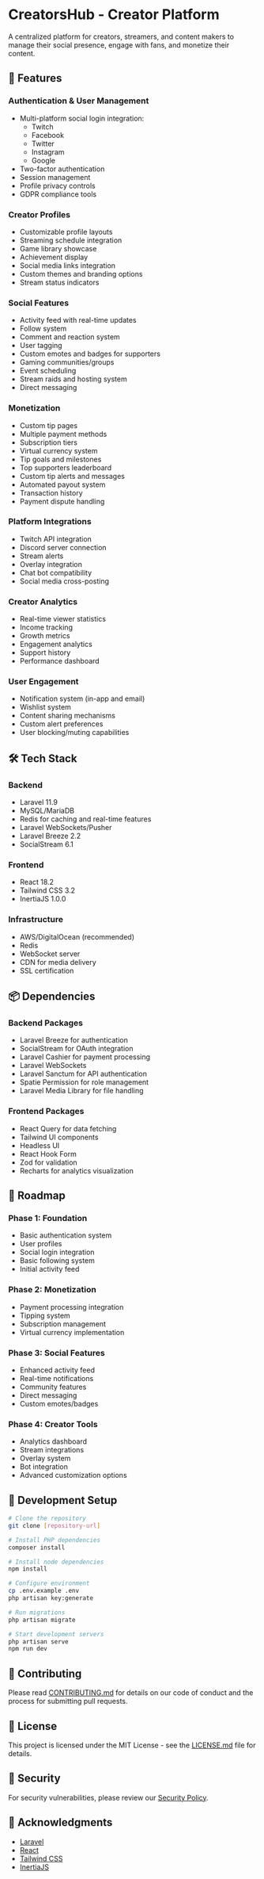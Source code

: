 # CreatorsHub - Creator Platform

A centralized platform for creators, streamers, and content makers to manage their social presence, engage with fans, and monetize their content.

## 🚀 Features

### Authentication & User Management
- Multi-platform social login integration:
  - Twitch
  - Facebook
  - Twitter
  - Instagram
  - Google
- Two-factor authentication
- Session management
- Profile privacy controls
- GDPR compliance tools

### Creator Profiles
- Customizable profile layouts
- Streaming schedule integration
- Game library showcase
- Achievement display
- Social media links integration
- Custom themes and branding options
- Stream status indicators

### Social Features
- Activity feed with real-time updates
- Follow system
- Comment and reaction system
- User tagging
- Custom emotes and badges for supporters
- Gaming communities/groups
- Event scheduling
- Stream raids and hosting system
- Direct messaging

### Monetization
- Custom tip pages
- Multiple payment methods
- Subscription tiers
- Virtual currency system
- Tip goals and milestones
- Top supporters leaderboard
- Custom tip alerts and messages
- Automated payout system
- Transaction history
- Payment dispute handling

### Platform Integrations
- Twitch API integration
- Discord server connection
- Stream alerts
- Overlay integration
- Chat bot compatibility
- Social media cross-posting

### Creator Analytics
- Real-time viewer statistics
- Income tracking
- Growth metrics
- Engagement analytics
- Support history
- Performance dashboard

### User Engagement
- Notification system (in-app and email)
- Wishlist system
- Content sharing mechanisms
- Custom alert preferences
- User blocking/muting capabilities

## 🛠 Tech Stack

### Backend
- Laravel 11.9
- MySQL/MariaDB
- Redis for caching and real-time features
- Laravel WebSockets/Pusher
- Laravel Breeze 2.2
- SocialStream 6.1

### Frontend
- React 18.2
- Tailwind CSS 3.2
- InertiaJS 1.0.0

### Infrastructure
- AWS/DigitalOcean (recommended)
- Redis
- WebSocket server
- CDN for media delivery
- SSL certification

## 📦 Dependencies

### Backend Packages
- Laravel Breeze for authentication
- SocialStream for OAuth integration
- Laravel Cashier for payment processing
- Laravel WebSockets
- Laravel Sanctum for API authentication
- Spatie Permission for role management
- Laravel Media Library for file handling

### Frontend Packages
- React Query for data fetching
- Tailwind UI components
- Headless UI
- React Hook Form
- Zod for validation
- Recharts for analytics visualization

## 🚗 Roadmap

### Phase 1: Foundation
- Basic authentication system
- User profiles
- Social login integration
- Basic following system
- Initial activity feed

### Phase 2: Monetization
- Payment processing integration
- Tipping system
- Subscription management
- Virtual currency implementation

### Phase 3: Social Features
- Enhanced activity feed
- Real-time notifications
- Community features
- Direct messaging
- Custom emotes/badges

### Phase 4: Creator Tools
- Analytics dashboard
- Stream integrations
- Overlay system
- Bot integration
- Advanced customization options

## 🔧 Development Setup

```bash
# Clone the repository
git clone [repository-url]

# Install PHP dependencies
composer install

# Install node dependencies
npm install

# Configure environment
cp .env.example .env
php artisan key:generate

# Run migrations
php artisan migrate

# Start development servers
php artisan serve
npm run dev
```

## 🤝 Contributing

Please read [CONTRIBUTING.md](CONTRIBUTING.md) for details on our code of conduct and the process for submitting pull requests.

## 📝 License

This project is licensed under the MIT License - see the [LICENSE.md](LICENSE.md) file for details.

## 🔐 Security

For security vulnerabilities, please review our [Security Policy](SECURITY.md).

## 🌟 Acknowledgments
- [Laravel](https://laravel.com)
- [React](https://reactjs.org)
- [Tailwind CSS](https://tailwindcss.com)
- [InertiaJS](https://inertiajs.com)
